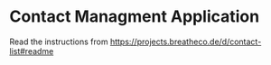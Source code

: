 # Contact Managment Application 

Read the instructions from https://projects.breatheco.de/d/contact-list#readme